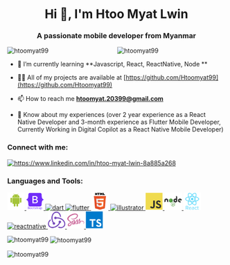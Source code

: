 
<h1 align="center">Hi 👋, I'm Htoo Myat Lwin</h1>
<h3 align="center">A passionate mobile developer from Myanmar</h3>

<img align="right" transparent='true' width='250' src="https://cdn0.iconfinder.com/data/icons/occupation-002/64/programmer-programming-occupation-avatar-512.png" alt="htoomyat99" />

<p align="left"> <img src="https://komarev.com/ghpvc/?username=htoomyat99&label=Profile%20views&color=0e75b6&style=flat" alt="htoomyat99" /> </p>

- 🌱 I’m currently learning **Javascript, React, ReactNative, Node **

- 👨‍💻 All of my projects are available at [https://github.com/Htoomyat99](https://github.com/Htoomyat99)

- 📫 How to reach me **htoomyat.20399@gmail.com**

- 📄 Know about my experiences (over 2 year experience as a React Native Developer and 3-month experience as Flutter Mobile Developer, Currently Working in Digital Copilot as a React Native Mobile Developer)

<h3 align="left">Connect with me:</h3>
<p align="left">
<a href="https://www.linkedin.com/in/htoo-myat-lwin-8a885a268/" target="blank"><img align="center" src="https://raw.githubusercontent.com/rahuldkjain/github-profile-readme-generator/master/src/images/icons/Social/linked-in-alt.svg" alt="https://www.linkedin.com/in/htoo-myat-lwin-8a885a268" height="30" width="40" /></a>
</p>

<h3 align="left">Languages and Tools:</h3>
<p align="left"> <a href="https://developer.android.com" target="_blank" rel="noreferrer"> <img src="https://raw.githubusercontent.com/devicons/devicon/master/icons/android/android-original-wordmark.svg" alt="android" width="40" height="40"/> </a> <a href="https://getbootstrap.com" target="_blank" rel="noreferrer"> <img src="https://raw.githubusercontent.com/devicons/devicon/master/icons/bootstrap/bootstrap-plain-wordmark.svg" alt="bootstrap" width="40" height="40"/> </a> <a href="https://dart.dev" target="_blank" rel="noreferrer"> <img src="https://www.vectorlogo.zone/logos/dartlang/dartlang-icon.svg" alt="dart" width="40" height="40"/> </a> <a href="https://flutter.dev" target="_blank" rel="noreferrer"> <img src="https://www.vectorlogo.zone/logos/flutterio/flutterio-icon.svg" alt="flutter" width="40" height="40"/> </a> <a href="https://www.w3.org/html/" target="_blank" rel="noreferrer"> <img src="https://raw.githubusercontent.com/devicons/devicon/master/icons/html5/html5-original-wordmark.svg" alt="html5" width="40" height="40"/> </a> <a href="https://www.adobe.com/in/products/illustrator.html" target="_blank" rel="noreferrer"> <img src="https://www.vectorlogo.zone/logos/adobe_illustrator/adobe_illustrator-icon.svg" alt="illustrator" width="40" height="40"/> </a> <a href="https://developer.mozilla.org/en-US/docs/Web/JavaScript" target="_blank" rel="noreferrer"> <img src="https://raw.githubusercontent.com/devicons/devicon/master/icons/javascript/javascript-original.svg" alt="javascript" width="40" height="40"/> </a> <a href="https://nodejs.org" target="_blank" rel="noreferrer"> <img src="https://raw.githubusercontent.com/devicons/devicon/master/icons/nodejs/nodejs-original-wordmark.svg" alt="nodejs" width="40" height="40"/> </a> <a href="https://reactjs.org/" target="_blank" rel="noreferrer"> <img src="https://raw.githubusercontent.com/devicons/devicon/master/icons/react/react-original-wordmark.svg" alt="react" width="40" height="40"/> </a> <a href="https://reactnative.dev/" target="_blank" rel="noreferrer"> <img src="https://reactnative.dev/img/header_logo.svg" alt="reactnative" width="40" height="40"/> </a> <a href="https://redux.js.org" target="_blank" rel="noreferrer"> <img src="https://raw.githubusercontent.com/devicons/devicon/master/icons/redux/redux-original.svg" alt="redux" width="40" height="40"/> </a> <a href="https://sass-lang.com" target="_blank" rel="noreferrer"> <img src="https://raw.githubusercontent.com/devicons/devicon/master/icons/sass/sass-original.svg" alt="sass" width="40" height="40"/> </a> <a href="https://www.typescriptlang.org/" target="_blank" rel="noreferrer"> <img src="https://raw.githubusercontent.com/devicons/devicon/master/icons/typescript/typescript-original.svg" alt="typescript" width="40" height="40"/> </a> </p>

<p><img align="left" src="https://github-readme-stats.vercel.app/api/top-langs?username=htoomyat99&show_icons=true&locale=en&layout=compact" alt="htoomyat99" /></p>

<p>&nbsp;<img align="center" src="https://github-readme-stats.vercel.app/api?username=htoomyat99&show_icons=true&locale=en" alt="htoomyat99" /></p>

<p><img align="center" src="https://github-readme-streak-stats.herokuapp.com/?user=htoomyat99&" alt="htoomyat99" /></p>
